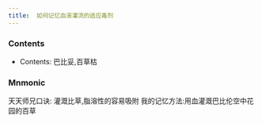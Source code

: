 ```yaml
---
title:  如何记忆血液灌流的适应毒剂
--- 
```


### Contents
- Contents: 巴比妥,百草枯

### Mnmonic
天天师兄口诀: 灌溉比草,脂溶性的容易吸附
我的记忆方法:用血灌溉巴比伦空中花园的百草

